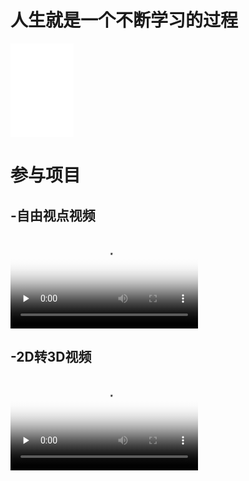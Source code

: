 # 人生就是一个不断学习的过程

<iframe 
    src="demo/demo1_1.mp4" 
    scrolling="no" 
    style="width:20%;height:auto;"
    frameborder=0 
    allowfullscreen="true"> 
</iframe>

# 参与项目
## -自由视点视频

<video id="video" controls="" preload="none" poster="6dof">
      <source id="mp4" src="demo/demo2.mp4" type="video/mp4">
</video>

## -2D转3D视频

<video id="video1" controls="" preload="none" poster="3d">
      <source id="mp41" src="demo/demo1_1.mp4" type="video/mp4">
</video>
